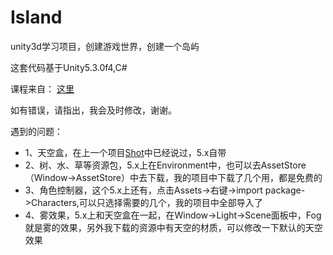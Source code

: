 # Island
unity3d学习项目，创建游戏世界，创建一个岛屿

这套代码基于Unity5.3.0f4,C#

课程来自：
[这里](http://www.51zxw.net/study.asp?vip=11885058)

如有错误，请指出，我会及时修改，谢谢。

遇到的问题：
* 1、天空盒，在上一个项目[Shot](https://github.com/teffy/Shot)中已经说过，5.x自带
* 2、树、水、草等资源包，5.x上在Environment中，也可以去AssetStore（Window->AssetStore）中去下载，我的项目中下载了几个用，都是免费的
* 3、角色控制器，这个5.x上还有，点击Assets->右键->import package->Characters,可以只选择需要的几个，我的项目中全部导入了
* 4、雾效果，5.x上和天空盒在一起，在Window->Light->Scene面板中，Fog就是雾的效果，另外我下载的资源中有天空的材质，可以修改一下默认的天空效果
